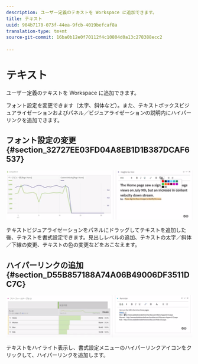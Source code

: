 ```yaml
---
description: ユーザー定義のテキストを Workspace に追加できます。
title: テキスト
uuid: 904b7170-073f-44ea-9fcb-4019befcaf8a
translation-type: tm+mt
source-git-commit: 16ba0b12e0f70112f4c10804d0a13c278388ecc2

---
```



# テキスト

ユーザー定義のテキストを Workspace に追加できます。

フォント設定を変更できます（太字、斜体など）。また、テキストボックスビジュアライゼーションおよびパネル／ビジュアライゼーションの説明内にハイパーリンクを追加できます。

## フォント設定の変更 {#section_32727EE03FD04A8EB1D1B387DCAF6537}

![](assets/rich-text1.png)

テキストビジュアライゼーションをパネルにドラッグしてテキストを追加した後、テキストを書式設定できます。見出しレベルの追加、テキストの太字／斜体／下線の変更、テキストの色の変更などをおこなえます。

## ハイパーリンクの追加 {#section_D55B857188A74A06B49006DF3511DC7C}

![](assets/rich-text2.png)

テキストをハイライト表示し、書式設定メニューのハイパーリンクアイコンをクリックして、ハイパーリンクを追加します。
